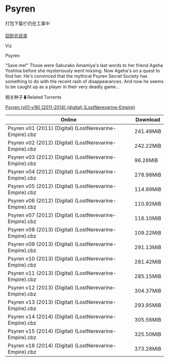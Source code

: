 # Psyren

打包下载📦仍在工事中

[回到总目录](/Catalogs.md)

Viz

Psyren

"Save me!" Those were Sakurako Amamiya's last words to her friend Ageha Yoshina before she mysteriously went missing. Now Ageha's on a quest to find her. He's convinced that the mythical Psyren Secret Society has something to do with the recent rash of disappearances. And now he seems to be caught up as a player in their very deadly game...





相关种子⬇Related Torrents

[Psyren (v01-v16) (2011-2014) (digital) (LostNerevarine-Empire)](https://github.com/alicewish/markdown/blob/master/torrent/Psyren--v01-v16---2011-2014---digital---LostNerevarine-Empire.md)

Online | Download
--- | ---
Psyren v01 (2011) (Digital) (LostNerevarine-Empire).cbz | 241.49MiB
Psyren v02 (2012) (Digital) (LostNerevarine-Empire).cbz | 242.22MiB
Psyren v03 (2012) (Digital) (LostNerevarine-Empire).cbz | 96.26MiB
Psyren v04 (2012) (Digital) (LostNerevarine-Empire).cbz | 278.98MiB
Psyren v05 (2012) (Digital) (LostNerevarine-Empire).cbz | 114.89MiB
Psyren v06 (2012) (Digital) (LostNerevarine-Empire).cbz | 110.92MiB
Psyren v07 (2012) (Digital) (LostNerevarine-Empire).cbz | 116.10MiB
Psyren v08 (2013) (Digital) (LostNerevarine-Empire).cbz | 109.22MiB
Psyren v09 (2013) (Digital) (LostNerevarine-Empire).cbz | 291.13MiB
Psyren v10 (2013) (Digital) (LostNerevarine-Empire).cbz | 281.42MiB
Psyren v11 (2013) (Digital) (LostNerevarine-Empire).cbz | 285.15MiB
Psyren v12 (2013) (Digital) (LostNerevarine-Empire).cbz | 304.37MiB
Psyren v13 (2013) (Digital) (LostNerevarine-Empire).cbz | 293.95MiB
Psyren v14 (2014) (Digital) (LostNerevarine-Empire).cbz | 305.56MiB
Psyren v15 (2014) (Digital) (LostNerevarine-Empire).cbz | 325.50MiB
Psyren v16 (2014) (Digital) (LostNerevarine-Empire).cbz | 373.28MiB